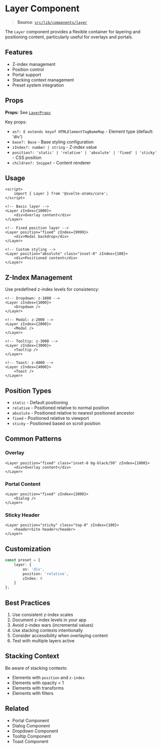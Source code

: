 # Layer Component

> **Source**: [`src/lib/components/layer`](../../src/lib/components/layer)

The `Layer` component provides a flexible container for layering and positioning content, particularly useful for overlays and portals.

## Features

- Z-index management
- Position control
- Portal support
- Stacking context management
- Preset system integration

## Props

**Props:** See [`LayerProps`](../../src/lib/components/layer/layer.svelte)

Key props:

- `as?: E extends keyof HTMLElementTagNameMap` - Element type (default: 'div')
- `base?: Base` - Base styling configuration
- `zIndex?: number | string` - Z-index value
- `position?: 'static' | 'relative' | 'absolute' | 'fixed' | 'sticky'` - CSS position
- `children?: Snippet` - Content renderer

## Usage

```svelte
<script>
	import { Layer } from '@svelte-atoms/core';
</script>

<!-- Basic layer -->
<Layer zIndex={1000}>
	<div>Overlay content</div>
</Layer>

<!-- Fixed position layer -->
<Layer position="fixed" zIndex={9999}>
	<div>Modal backdrop</div>
</Layer>

<!-- Custom styling -->
<Layer position="absolute" class="inset-0" zIndex={100}>
	<div>Positioned content</div>
</Layer>
```

## Z-Index Management

Use predefined z-index levels for consistency:

```svelte
<!-- Dropdown: z-1000 -->
<Layer zIndex={1000}>
	<Dropdown />
</Layer>

<!-- Modal: z-2000 -->
<Layer zIndex={2000}>
	<Modal />
</Layer>

<!-- Tooltip: z-3000 -->
<Layer zIndex={3000}>
	<Tooltip />
</Layer>

<!-- Toast: z-4000 -->
<Layer zIndex={4000}>
	<Toast />
</Layer>
```

## Position Types

- `static` - Default positioning
- `relative` - Positioned relative to normal position
- `absolute` - Positioned relative to nearest positioned ancestor
- `fixed` - Positioned relative to viewport
- `sticky` - Positioned based on scroll position

## Common Patterns

### Overlay

```svelte
<Layer position="fixed" class="inset-0 bg-black/50" zIndex={1000}>
	<div>Overlay content</div>
</Layer>
```

### Portal Content

```svelte
<Layer position="fixed" zIndex={2000}>
	<Dialog />
</Layer>
```

### Sticky Header

```svelte
<Layer position="sticky" class="top-0" zIndex={100}>
	<header>Site header</header>
</Layer>
```

## Customization

```typescript
const preset = {
	layer: {
		as: 'div',
		position: 'relative',
		zIndex: 0
	}
};
```

## Best Practices

1. Use consistent z-index scales
2. Document z-index levels in your app
3. Avoid z-index wars (incremental values)
4. Use stacking contexts intentionally
5. Consider accessibility when overlaying content
6. Test with multiple layers active

## Stacking Context

Be aware of stacking contexts:

- Elements with `position` and `z-index`
- Elements with opacity < 1
- Elements with transforms
- Elements with filters

## Related

- Portal Component
- Dialog Component
- Dropdown Component
- Tooltip Component
- Toast Component

